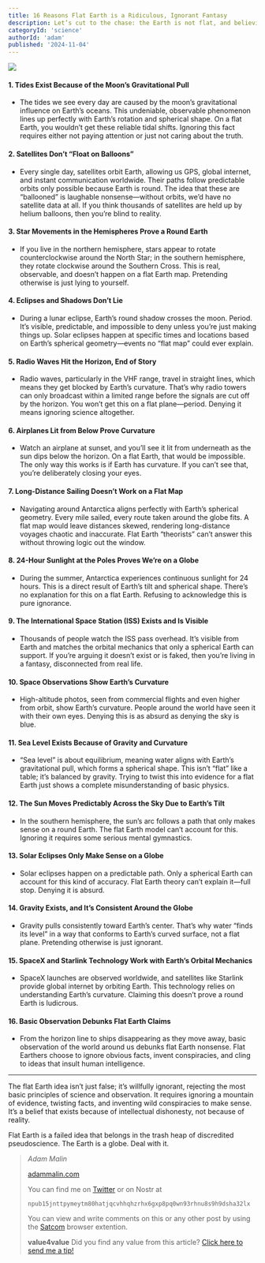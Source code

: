 ```yaml
---
title: 16 Reasons Flat Earth is a Ridiculous, Ignorant Fantasy
description: Let’s cut to the chase: the Earth is not flat, and believing otherwise requires a shocking level of intellectual dishonesty and willful ignorance. Flat Earth theories are ridiculous, relying on warped logic, cherry-picked pseudo-science, and complete disregard for basic reality. Here are 16 irrefutable facts that crush any notion of a flat Earth—if you’re willing to actually look at them.
categoryId: 'science'
authorId: 'adam'
published: '2024-11-04'
---
```


![](https://image.nostr.build/a16da7b40681eeb487b8f5f8e698fa5d0663b413b9f07f7ea91e93d4bfb605d2.jpg)


#### 1. **Tides Exist Because of the Moon’s Gravitational Pull**
   - The tides we see every day are caused by the moon’s gravitational influence on Earth’s oceans. This undeniable, observable phenomenon lines up perfectly with Earth’s rotation and spherical shape. On a flat Earth, you wouldn’t get these reliable tidal shifts. Ignoring this fact requires either not paying attention or just not caring about the truth.

#### 2. **Satellites Don’t “Float on Balloons”**
   - Every single day, satellites orbit Earth, allowing us GPS, global internet, and instant communication worldwide. Their paths follow predictable orbits only possible because Earth is round. The idea that these are “ballooned” is laughable nonsense—without orbits, we’d have no satellite data at all. If you think thousands of satellites are held up by helium balloons, then you’re blind to reality.

#### 3. **Star Movements in the Hemispheres Prove a Round Earth**
   - If you live in the northern hemisphere, stars appear to rotate counterclockwise around the North Star; in the southern hemisphere, they rotate clockwise around the Southern Cross. This is real, observable, and doesn’t happen on a flat Earth map. Pretending otherwise is just lying to yourself.

#### 4. **Eclipses and Shadows Don’t Lie**
   - During a lunar eclipse, Earth’s round shadow crosses the moon. Period. It’s visible, predictable, and impossible to deny unless you’re just making things up. Solar eclipses happen at specific times and locations based on Earth’s spherical geometry—events no “flat map” could ever explain.

#### 5. **Radio Waves Hit the Horizon, End of Story**
   - Radio waves, particularly in the VHF range, travel in straight lines, which means they get blocked by Earth’s curvature. That’s why radio towers can only broadcast within a limited range before the signals are cut off by the horizon. You won’t get this on a flat plane—period. Denying it means ignoring science altogether.

#### 6. **Airplanes Lit from Below Prove Curvature**
   - Watch an airplane at sunset, and you’ll see it lit from underneath as the sun dips below the horizon. On a flat Earth, that would be impossible. The only way this works is if Earth has curvature. If you can’t see that, you’re deliberately closing your eyes.

#### 7. **Long-Distance Sailing Doesn’t Work on a Flat Map**
   - Navigating around Antarctica aligns perfectly with Earth’s spherical geometry. Every mile sailed, every route taken around the globe fits. A flat map would leave distances skewed, rendering long-distance voyages chaotic and inaccurate. Flat Earth “theorists” can’t answer this without throwing logic out the window.

#### 8. **24-Hour Sunlight at the Poles Proves We’re on a Globe**
   - During the summer, Antarctica experiences continuous sunlight for 24 hours. This is a direct result of Earth’s tilt and spherical shape. There’s no explanation for this on a flat Earth. Refusing to acknowledge this is pure ignorance.

#### 9. **The International Space Station (ISS) Exists and Is Visible**
   - Thousands of people watch the ISS pass overhead. It’s visible from Earth and matches the orbital mechanics that only a spherical Earth can support. If you’re arguing it doesn’t exist or is faked, then you’re living in a fantasy, disconnected from real life.

#### 10. **Space Observations Show Earth’s Curvature**
   - High-altitude photos, seen from commercial flights and even higher from orbit, show Earth’s curvature. People around the world have seen it with their own eyes. Denying this is as absurd as denying the sky is blue.

#### 11. **Sea Level Exists Because of Gravity and Curvature**
   - “Sea level” is about equilibrium, meaning water aligns with Earth’s gravitational pull, which forms a spherical shape. This isn’t “flat” like a table; it’s balanced by gravity. Trying to twist this into evidence for a flat Earth just shows a complete misunderstanding of basic physics.

#### 12. **The Sun Moves Predictably Across the Sky Due to Earth’s Tilt**
   - In the southern hemisphere, the sun’s arc follows a path that only makes sense on a round Earth. The flat Earth model can’t account for this. Ignoring it requires some serious mental gymnastics.

#### 13. **Solar Eclipses Only Make Sense on a Globe**
   - Solar eclipses happen on a predictable path. Only a spherical Earth can account for this kind of accuracy. Flat Earth theory can’t explain it—full stop. Denying it is absurd.

#### 14. **Gravity Exists, and It’s Consistent Around the Globe**
   - Gravity pulls consistently toward Earth’s center. That’s why water “finds its level” in a way that conforms to Earth’s curved surface, not a flat plane. Pretending otherwise is just ignorant.

#### 15. **SpaceX and Starlink Technology Work with Earth’s Orbital Mechanics**
   - SpaceX launches are observed worldwide, and satellites like Starlink provide global internet by orbiting Earth. This technology relies on understanding Earth’s curvature. Claiming this doesn’t prove a round Earth is ludicrous.

#### 16. **Basic Observation Debunks Flat Earth Claims**
   - From the horizon line to ships disappearing as they move away, basic observation of the world around us debunks flat Earth nonsense. Flat Earthers choose to ignore obvious facts, invent conspiracies, and cling to ideas that insult human intelligence.

---

The flat Earth idea isn’t just false; it’s willfully ignorant, rejecting the most basic principles of science and observation. It requires ignoring a mountain of evidence, twisting facts, and inventing wild conspiracies to make sense. It’s a belief that exists because of intellectual dishonesty, not because of reality. 

Flat Earth is a failed idea that belongs in the trash heap of discredited pseudoscience. The Earth is a globe. Deal with it.


> *Adam Malin*
> 
> [adammalin.com](https://adammalin.com)
> 
> You can find me on [Twitter](https://twitter.com/thePR0M3TH3AN) or on Nostr at
> 
> `npub15jnttpymeytm80hatjqcvhhqhzrhx6gxp8pq0wn93rhnu8s9h9dsha32lx`
>
> You can view and write comments on this or any other post by using the [Satcom](https://github.com/jinglescode/web-content-conversation) browser extention.
>
> **value4value**
> Did you find any value from this article? [Click here to send me a tip!](https://adammalin.com/tip)
